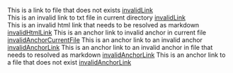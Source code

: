 This is a link to file that does not exists [invalidLink](invalidLink.md)  
This is an invalid link to txt file in current directory [invalidLink](invalidLink.txt)  
This is an invalid html link that needs to be resolved as markdown [invalidHtmlLink](invalidHtmlLink.html)
This is an anchor link to invalid anchor in current file [invalidAnchorCurrentFile](#valid-links)
This is an anchor link to an invalid anchor [invalidAnchorLink](../linkTestFile.md#header-7)
This is an anchor link to an invalid anchor in file that needs to resolved as markdown [invalidAnchorLink](../linkTestFile.html#header-7)
This is an anchor link to a file that does not exist [invalidAnchorLink](invalidLink.md#does-not-exist) 